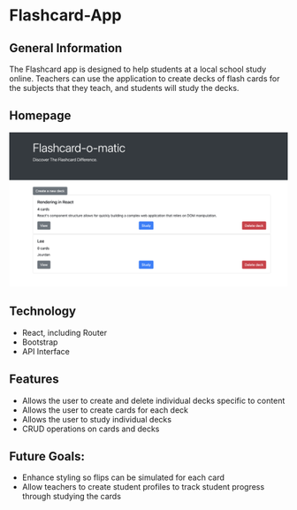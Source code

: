 # Flashcard-App

## General Information
The Flashcard app is designed to help students at a local school study online.  Teachers can use the application to create decks of flash cards for the subjects that they teach, and students will study the decks.

## Homepage
![FlashcardHome](FlashcardHome.png)

## Technology
* React, including Router
* Bootstrap
* API Interface

## Features
* Allows the user to create and delete individual decks specific to content
* Allows the user to create cards for each deck 
* Allows the user to study individual decks
* CRUD operations on cards and decks

## Future Goals: 
* Enhance styling so flips can be simulated for each card
* Allow teachers to create student profiles to track student progress through studying the cards


